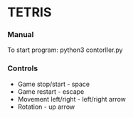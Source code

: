 # TETRIS

### Manual

To start program:
python3 contorller.py

### Controls

- Game stop/start - space
- Game restart - escape
- Movement left/right - left/right arrow
- Rotation - up arrow
